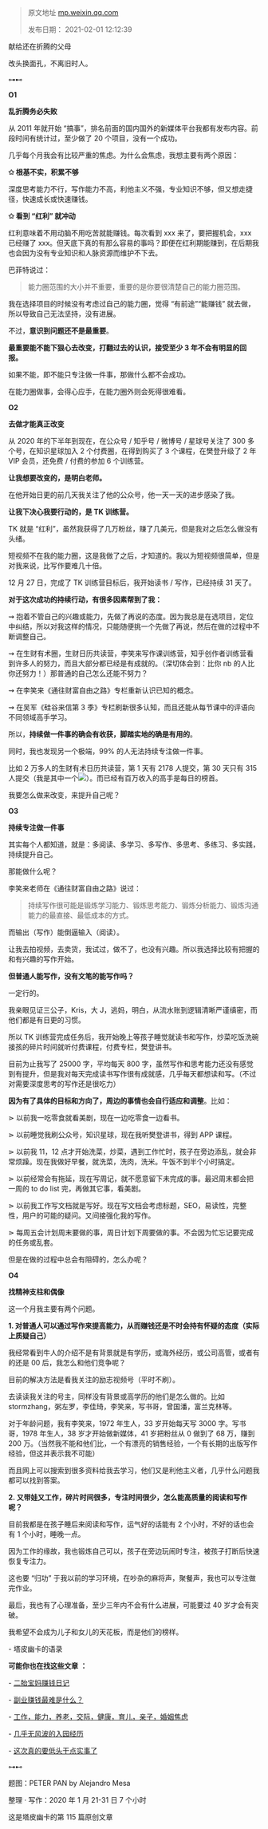 > 原文地址 [mp.weixin.qq.com](https://mp.weixin.qq.com/s?__biz=MzIwMzA5NTI3NQ==&mid=2649904868&idx=1&sn=bf495d5945175cd4a2b5e3ae32e25f55&chksm=8ed25b60b9a5d2761ed2181b9ad78144c2427da073bce1256977005b866ce09c737374f5f393&scene=21#wechat_redirect)
>
> 发布日期： 2021-02-01 12:12:39



献给还在折腾的父母

改头换面孔，不离旧时人。

⊶⊷

  

  

**O1**  

**乱折腾务必失败**

  

从 2011 年就开始 “搞事”，排名前面的国内国外的新媒体平台我都有发布内容。前段时间有统计过，至少做了 20 个项目，没有一个成功。

  

几乎每个月我会有比较严重的焦虑。为什么会焦虑，我想主要有两个原因：

  

**✩ 根基不实，积累不够**

深度思考能力不行，写作能力不高，利他主义不强，专业知识不够，但又想走捷径，快速成长或快速赚钱。

  

**✩ 看到 “红利” 就冲动**

红利意味着不用动脑不用吃苦就能赚钱。每次看到 xxx 来了，要把握机会，xxx 已经赚了 xxx。但天底下真的有那么容易的事吗？即便在红利期能赚到，在后期我也会因为没有专业知识和人脉资源而维护不下去。

  

巴菲特说过：

> 能力圈范围的大小并不重要，重要的是你要很清楚自己的能力圈范围。

我在选择项目的时候没有考虑过自己的能力圈，觉得 “有前途”“能赚钱” 就去做，所以导致自己无法坚持，没有进展。  

不过，**意识到问题还不是最重要**。

**最重要能不能下狠心去改变，打翻过去的认识，接受至少 3 年不会有明显的回报。**

如果不能，即不能只专注做一件事，那做什么都不会成功。

在能力圈做事，会得心应手，在能力圈外则会死得很难看。

  

  

  

**O2**  

**去做才能真正改变**

  

从 2020 年的下半年到现在，在公众号 / 知乎号 / 微博号 / 星球号关注了 300 多个号，在知识星球加入 2 个付费圈，在得到购买了 3 个课程，在樊登升级了 2 年 VIP 会员，还免费 / 付费的参加 6 个训练营。

  

**让我想要改变的，是明白老师。**

  

在他开始日更的前几天我关注了他的公众号，他一天一天的进步感染了我。

  

**让我下决心我要行动的，是 TK 训练营。**

  

TK 就是 “红利”，虽然我获得了几万粉丝，赚了几美元，但是我对之后怎么做没有头绪。

  

短视频不在我的能力圈，这是我做了之后，才知道的。我以为短视频很简单，但是对我来说，比写作要难几十倍。

  

12 月 27 日，完成了 TK 训练营目标后，我开始读书 / 写作，已经持续 31 天了。

  

**对于这次成功的持续行动，有很多因素帮到了我：**

  

⇝ 抱着不管自己的兴趣或能力，先做了再说的态度。因为我总是在选项目，定位中纠结，所以对我这样的情况，只能随便挑一个先做了再说，然后在做的过程中不断调整自己。

  

⇝ 在生财有术圈，生财日历共读营，李笑来写作课训练营，知乎创作者训练营看到许多人的努力，而且大部分都已经是有成就的。（深切体会到：比你 nb 的人比你还努力！）那普通的自己怎么还能不努力？

  

⇝ 在李笑来《通往财富自由之路》专栏重新认识已知的概念。

  

⇝ 在吴军《硅谷来信第 3 季》专栏刷新很多认知，而且还能从每节课中的评语向不同领域高手学习。

  

所以，**持续做一件事的确会有收获，脚踏实地的确是有用的**。

  

同时，我也发现另一个极端，99% 的人无法持续专注做一件事。

  

比如 2 万多人的生财有术日历共读营，第 1 天有 2178 人提交，第 30 天只有 315 人提交（我是其中一个![](https://mmbiz.qpic.cn/mmbiz_png/2qRZ6oIialEDbYnicSDEiabW1zYmnUuaMUeYiczgibrrHQ58vTHG9ibia0CSzApKQ0jL9TqR8Nxez6s5mib2umF2lucJgA/640?wx_fmt=png)）。而已经有百万收入的高手是每日的榜首。

  

我要怎么做来改变，来提升自己呢？ 

  

  

  

**O3**  

**持续专注做一件事**

  

其实每个人都知道，就是：多阅读、多学习、多写作、多思考、多练习、多实践，持续提升自己。

  

那能做什么呢？

  

李笑来老师在《通往财富自由之路》说过：

> 持续写作很可能是锻炼学习能力、锻炼思考能力、锻炼分析能力、锻炼沟通能力的最直接、最低成本的方式。

而输出（写作）能倒逼输入（阅读）。  

  

让我去拍视频，去卖货，我试过，做不了，也没有兴趣。所以我选择比较有把握的和有兴趣的写作开始。

  

**但普通人能写作，没有文笔的能写作吗？**

  

一定行的。

  

我亲眼见证三公子，Kris，大 J，逃妈，明白，从流水账到逻辑清晰严谨缜密，而他们都是有日更的习惯。

  

所以 TK 训练营完成任务后，我开始晚上等孩子睡觉就读书和写作，炒菜吃饭洗碗接孩的碎片时间就听付费课程，付费专栏，樊登讲书。

  

目前为止我写了 25000 字，平均每天 800 字，虽然写作和思考能力还没有感觉到有提升，但是我对每天完成读书写作很有成就感，几乎每天都想读和写。（不过对需要深度思考的写作还是很吃力）

  

**因为有了具体的目标和方向了，周边的事情也会自行适应和调整**。比如：

  

⋗ 以前我一吃零食就看美剧，现在一边吃零食一边看书。

  

⋗ 以前睡觉我刷公众号，知识星球，现在我听樊登讲书，得到 APP 课程。

  

⋗ 以前我 11，12 点才开始洗菜，炒菜，遇到工作忙时，孩子在旁边添乱，就会非常烦躁。现在我做好早餐，就洗菜，洗肉，洗米。午饭不到半个小时搞定。

  

⋗ 以前经常会有拖延，现在写周记，就不愿意留下未完成的事。最迟周末都会把一周的 to do list 完，再做其它事，看美剧。

  

⋗ 以前我工作写文档就是写好。现在写文档会考虑标题，SEO，易读性，完整性，用户的可能的疑问。又间接强化我的写作。

  

⋗ 每周五会计划周末要做的事，周日计划下周要做的事。不会因为忙忘记要完成的任务或乱套。

  

但是在做的过程中总会有阻碍的，怎么办呢？

  

  

  

**O4**  

**找精神支柱和偶像**

  

这一个月我主要有两个问题。

  

**1. 对普通人可以通过写作来提高能力，从而赚钱还是不时会持有怀疑的态度（实际上质疑自己）**

  

我经常看到牛人的介绍不是有背景就是有学历，或海外经历，或公司高管，或者有的还是 00 后，我怎么和他们竞争呢？

  

目前的解决方法是看我关注的励志视频号（平时不刷）。

  

去读读我关注的号主，同样没有背景或高学历的他们是怎么做的。比如 stormzhang，粥左罗，李佳琦，李笑来，写书哥，曾国潘，富兰克林等。

  

对于年龄问题，我有李笑来，1972 年生人，33 岁开始每天写 3000 字。写书哥，1978 年生人，38 岁才开始做新媒体，41 岁把粉丝从 0 做到了 68 万，赚到 200 万。（当然我不能和他们比，一个有漂亮的销售经验，一个有长期的出版写作经验，但这并表示我不可能）

  

而且网上可以搜索到很多资料给我去学习，他们又是利他主义者，几乎什么问题我都可以找到答案。  

  

**2. 又带娃又工作，碎片时间很多，专注时间很少，怎么能高质量的阅读和写作呢？**

  

目前我都是在孩子睡后来阅读和写作，运气好的话能有 2 个小时，不好的话也会有 1 个小时，睡晚一点。

  

因为工作的缘故，我也锻炼自己可以，孩子在旁边玩闹时专注，被孩子打断后快速恢复专注力。

  

这也要 “归功” 于我以前的学习环境，在吵杂的麻将声，聚餐声，我也可以专注做完作业。

  

最后，我也有了心理准备，至少三年内不会有什么进展，可能要过 40 岁才会有突破。

我希望不会成为儿子和女儿的天花板，而是他们的榜样。

- 塔皮幽卡的语录

  

 **可能你也在找这些文章** **：**

- [二胎宝妈赚钱日记](http://mp.weixin.qq.com/s?__biz=MzIwMzA5NTI3NQ==&mid=2649904127&idx=1&sn=c0473f0a1ecf8220ce52545224985210&chksm=8ed25e7bb9a5d76de4d8b18209f0ce29f1be589751ed9044464189eeceea7d9262c1099661ca&scene=21#wechat_redirect)

- [副业赚钱最难是什么？](http://mp.weixin.qq.com/s?__biz=MzIwMzA5NTI3NQ==&mid=2649904154&idx=1&sn=b8ed2f8124bab70f2aa8039e2251c2ef&chksm=8ed2599eb9a5d088f859715100bcac11edd70624d8a32200505e124a7efc7f41539a8b39d3a1&scene=21#wechat_redirect)

- [工作，能力，养老，交际，健康，育儿，亲子，婚姻焦虑](http://mp.weixin.qq.com/s?__biz=MzIwMzA5NTI3NQ==&mid=2649903715&idx=1&sn=7715c2d6f18b95916059559549c3b1cf&chksm=8ed25fe7b9a5d6f1b607d62316abf5f7e9016ec3d42aa54573062dabc6032fc295a139a2f77a&scene=21#wechat_redirect)  

- [几乎无风波的入园经历](http://mp.weixin.qq.com/s?__biz=MzIwMzA5NTI3NQ==&mid=2649903467&idx=1&sn=e1a8648841a63049a8074eea356762c7&chksm=8ed25cefb9a5d5f9c231e30ea66e1e46c4d3b32290135cd340fb68384e66cb2cdd3bed65fc13&scene=21#wechat_redirect)

- [这次真的要低头干点实事了](http://mp.weixin.qq.com/s?__biz=MzIwMzA5NTI3NQ==&mid=2649904374&idx=1&sn=9d5917b14cede5fdb2866825ec888fcc&chksm=8ed25972b9a5d06421c16e1f9ee79fbe56774565fc0a14982f4bbd55444b028618835e3d70b7&scene=21#wechat_redirect)  

⊶⊷

题图：PETER PAN by Alejandro Mesa

整理 · 写作：2020 年 1 月 21-31 日 7 个小时

这是塔皮幽卡的第 115 篇原创文章